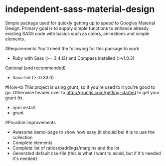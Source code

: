 independent-sass-material-design
================================

Simple package used for quickly getting up to speed to Googles Material Design. Primary goal is to supply simple functions to enhance already existing SASS code with basics such as colors, animations and simple elements.

#Requirements
You'll need the following for this package to work

- Ruby with Sass (>= 3.4.12) and Compass installed (>v1.0.3)

Optional (and recommended)

- Sass-lint (>=0.33.0)

#How-to
This project is using grunt, so if you're used to it you're good to go. Otherwise header over to http://gruntjs.com/getting-started to get your grunt fix.

- npm install
- grunt

#Possible improvements
- Awesome demo-page to show how easy (it should be) it is to use the collection
- Complete elements
- Complete list of ratios/paddings/margins and the lot
- Generated default css-file (this is what I want to avoid, but if it's needed it's needed)